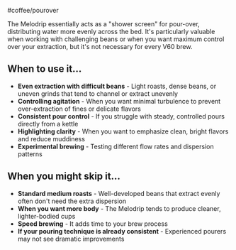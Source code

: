#coffee/pourover 

The Melodrip essentially acts as a "shower screen" for pour-over, distributing water more evenly across the bed. It's particularly valuable when working with challenging beans or when you want maximum control over your extraction, but it's not necessary for every V60 brew.
## When to use it...
- **Even extraction with difficult beans** - Light roasts, dense beans, or uneven grinds that tend to channel or extract unevenly
- **Controlling agitation** - When you want minimal turbulence to prevent over-extraction of fines or delicate flavors
- **Consistent pour control** - If you struggle with steady, controlled pours directly from a kettle
- **Highlighting clarity** - When you want to emphasize clean, bright flavors and reduce muddiness
- **Experimental brewing** - Testing different flow rates and dispersion patterns

## When you might skip it...
- **Standard medium roasts** - Well-developed beans that extract evenly often don't need the extra dispersion
- **When you want more body** - The Melodrip tends to produce cleaner, lighter-bodied cups
- **Speed brewing** - It adds time to your brew process
- **If your pouring technique is already consistent** - Experienced pourers may not see dramatic improvements

